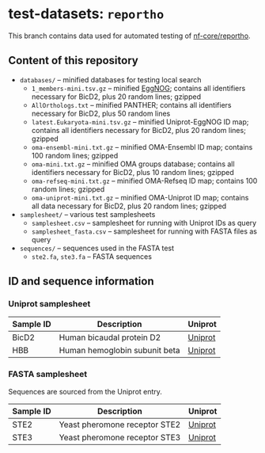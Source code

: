 # test-datasets: `reportho`
This branch contains data used for automated testing of [nf-core/reportho](https://github.com/nf-core/reportho).

## Content of this repository
- `databases/` – minified databases for testing local search
  - `1_members-mini.tsv.gz` – minified [EggNOG](http://eggnog5.embl.de/#/app/home); contains all identifiers necessary for BicD2, plus 20 random lines; gzipped
  - `AllOrthologs.txt` – minified PANTHER; contains all identifiers necessary for BicD2, plus 50 random lines
  - `latest.Eukaryota-mini.tsv.gz` –  minified Uniprot-EggNOG ID map; contains all identifiers necessary for BicD2, plus 20 random lines; gzipped
  - `oma-ensembl-mini.txt.gz` – minified OMA-Ensembl ID map; contains 100 random lines; gzipped
  - `oma-mini.txt.gz` – minified OMA groups database; contains all identifiers necessary for BicD2, plus 10 random lines; gzipped
  - `oma-refseq-mini.txt.gz` – minified OMA-Refseq ID map; contains 100 random lines; gzipped
  - `oma-uniprot-mini.txt.gz` – minified OMA-Uniprot ID map; contains all data necessary for BicD2, plus 20 random lines; gzipped
- `samplesheet/` – various test samplesheets
  - `samplesheet.csv` – samplesheet for running with Uniprot IDs as query
  - `samplesheet_fasta.csv` – samplesheet for running with FASTA files as query
- `sequences/` – sequences used in the FASTA test
  - `ste2.fa`, `ste3.fa` – FASTA sequences
 
## ID and sequence information

### Uniprot samplesheet

| Sample ID | Description                   | Uniprot                                                   |
|-----------|-------------------------------|-----------------------------------------------------------|
| BicD2     | Human bicaudal protein D2     | [Uniprot](https://www.uniprot.org/uniprotkb/Q8TD16/entry) |
| HBB       | Human hemoglobin subunit beta | [Uniprot](https://www.uniprot.org/uniprotkb/P68871/entry) |

### FASTA samplesheet

Sequences are sourced from the Uniprot entry.

| Sample ID | Description                   | Uniprot                                                   |
|-----------|-------------------------------|-----------------------------------------------------------|
| STE2      | Yeast pheromone receptor STE2 | [Uniprot](https://www.uniprot.org/uniprotkb/D6VTK4/entry) |
| STE3      | Yeast pheromone receptor STE3 | [Uniprot](https://www.uniprot.org/uniprotkb/P06783/entry) |
